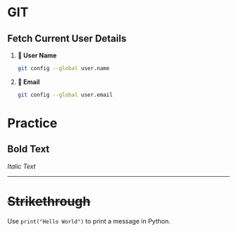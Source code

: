 # GIT
## Fetch Current User Details
1. **📌 User Name**
   ```sh
   git config --global user.name
2. **📌 Email**
   ```sh
   git config --global user.email


# Practice

**Bold Text**
---
*Italic Text*
***
~~Strikethrough~~
====================
Use `print("Hello World")` to print a message in Python.
